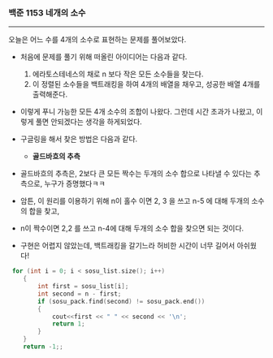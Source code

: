 ### 백준 1153 네개의 소수

---

오늘은 어느 수를 4개의 소수로 표현하는 문제를 풀어보았다.

- 처음에 문제를 풀기 위해 떠올린 아이디어는 다음과 같다.
    1. 에라토스테네스의 채로 n 보다 작은 모든 소수들을 찾는다.
    2. 이 정렬된 소수들을 백트래킹을 하여 4개의 배열을 채우고, 성공한 배열 4개를 출력해준다.
- 이렇게 푸니 가능한 모든 4개 소수의 조합이 나왔다. 그런데 시간 초과가 나왔고, 이렇게 풀면 안되겠다는 생각을 하게되었다.

- 구글링을 해서 찾은 방법은 다음과 같다.
  - **골드바흐의 추측**
  
- 골드바흐의 추측은, 2보다 큰 모든 짝수는 두개의 소수 합으로 나타낼 수 있다는 추측으로, 누구가 증명했다ㅋㅋ


- 암튼, 이 원리를 이용하기 위해 n이 홀수 이면 2, 3 을 쓰고 n-5 에 대해 두개의 소수의 합을 찾고,
- n이 짝수이면 2,2 를 쓰고 n-4에 대해 두개의 소수 합을 찾으면 되는 것이다.

- 구현은 어렵지 않았는데, 백트래킹을 갈기느라 허비한 시간이 너무 길어서 아쉬웠다!

```C++
 for (int i = 0; i < sosu_list.size(); i++)
    {
        int first = sosu_list[i];
        int second = n - first;
        if (sosu_pack.find(second) != sosu_pack.end())
        {
            cout<<first << " " << second << '\n';
            return 1;
        }
    }
    return -1;;
```